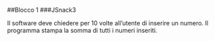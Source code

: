 ##Blocco 1
###JSnack3

Il software deve chiedere per 10 volte all’utente di inserire un numero.
Il programma stampa la somma di tutti i numeri inseriti.